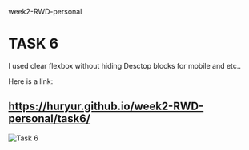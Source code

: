 week2-RWD-personal

# TASK 6 #

I used clear flexbox without hiding Desctop blocks for mobile and etc..

Here is a link:

## https://huryur.github.io/week2-RWD-personal/task6/ ##

![Task 6](http://i.piccy.info/i9/fd0d4c1110cdb04f332f36eaf558b0fd/1479930886/15226/1087531/week2_rwd_6.png)
